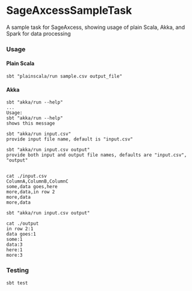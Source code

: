 # SageAxcessSampleTask
A sample task for SageAxcess, showing usage of plain Scala, Akka, and Spark for data processing

### Usage

#### Plain Scala
    sbt "plainscala/run sample.csv output_file"

#### Akka
    sbt "akka/run --help"
    ...
    Usage:
    sbt "akka/run --help"
    shows this message

    sbt "akka/run input.csv"
    provide input file name, default is "input.csv"

    sbt "akka/run input.csv output"
    provide both input and output file names, defaults are "input.csv", "output"
    
    
    cat ./input.csv 
    ColumnA,ColumnB,ColumnC
    some,data goes,here
    more,data,in row 2
    more,data
    more,data
    
    sbt "akka/run input.csv output"
    
    cat ./output
    in row 2:1
    data goes:1
    some:1
    data:3
    here:1
    more:3

### Testing
`sbt test`